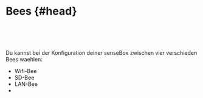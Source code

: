 # Bees {#head}
<div class="description"></div>

<div class="line">
    <br>
    <br>
    <br>
</div>

Du kannst bei der Konfiguration deiner senseBox zwischen vier verschieden Bees waehlen: 

* Wifi-Bee
* SD-Bee 
* LAN-Bee
* 
